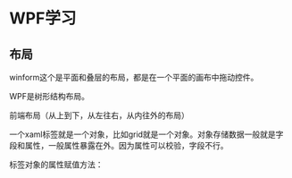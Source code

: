 # WPF学习

## 布局

winform这个是平面和叠层的布局，都是在一个平面的画布中拖动控件。

WPF是树形结构布局。

前端布局（从上到下，从左往右，从内往外的布局）

一个xaml标签就是一个对象，比如grid就是一个对象。对象存储数据一般就是字段和属性，一般属性暴露在外。因为属性可以校验，字段不行。

标签对象的属性赋值方法：

